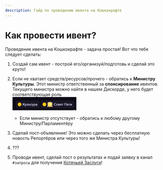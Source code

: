 ```yaml
---
description: Гайд по проведению ивента на Кошкокрафте
---
```


# Как провести ивент?

Проведение ивента на Кошкокрафте - задача простая! Вот что тебе следует сделать:

1. Создай сам ивент - построй его/организуй/подготовь и сделай это круто!

2. Если не хватает средств/ресурсов/прочего - обратись к **Министру Культуры**. Этот министр ответственный за **спонсирование** ивентов. Текущего министра можно найти в нашем Дискорде, у него будет соответствующая роль  
![Роли министра культуры](ministr_culture.png)

    - Если министр отсутствует - обратись к любому другому Министру/Парламентёру

3. Сделай пост-объявление! Это можно сделать через бесплатную новость Репортёров или через того же Министра Культуры!

4. ???

5. Проводи ивент, сделай пост о результатах и подай заявку в канал `#запросы` для получения [Котячьей Заслуги](../../gameplay/rewards/catpass.md)!